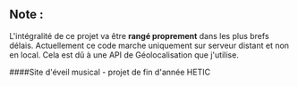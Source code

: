 Note :
-
L'intégralité de ce projet va être **rangé proprement** dans les plus brefs délais. Actuellement ce code marche uniquement sur serveur distant et non en local.
Cela est dû à une API de Géolocalisation que j'utilise.

####Site d'éveil musical - projet de fin d'année HETIC
